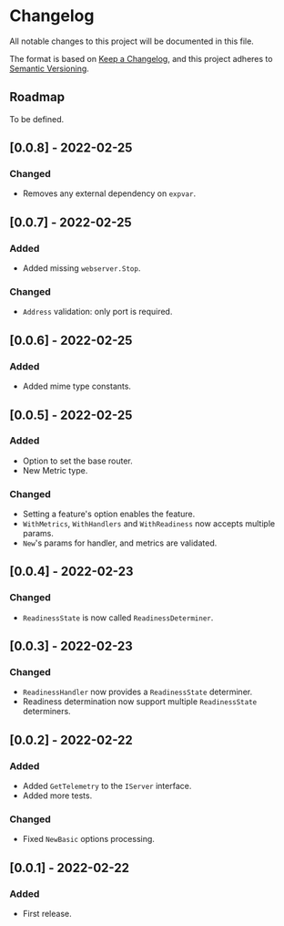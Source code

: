 # Changelog

All notable changes to this project will be documented in this file.

The format is based on [Keep a Changelog](https://keepachangelog.com/en/1.0.0/),
and this project adheres to [Semantic Versioning](https://semver.org/spec/v2.0.0.html).

## Roadmap

To be defined.

## [0.0.8] - 2022-02-25
### Changed
- Removes any external dependency on `expvar`.

## [0.0.7] - 2022-02-25
### Added
- Added missing `webserver.Stop`.

### Changed
- `Address` validation: only port is required.

## [0.0.6] - 2022-02-25
### Added
- Added mime type constants.
  
## [0.0.5] - 2022-02-25
### Added
- Option to set the base router.
- New Metric type.

### Changed
- Setting a feature's option enables the feature.
- `WithMetrics`, `WithHandlers` and `WithReadiness` now accepts multiple params.
- `New`'s params for handler, and metrics are validated.

## [0.0.4] - 2022-02-23
### Changed
- `ReadinessState` is now called `ReadinessDeterminer`.

## [0.0.3] - 2022-02-23
### Changed
- `ReadinessHandler` now provides a `ReadinessState` determiner.
- Readiness determination now support multiple `ReadinessState` determiners.

## [0.0.2] - 2022-02-22
### Added
- Added `GetTelemetry` to the `IServer` interface.
- Added more tests.

### Changed
- Fixed `NewBasic` options processing.

## [0.0.1] - 2022-02-22
### Added
- First release.
